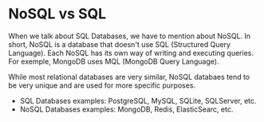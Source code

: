 # NoSQL vs SQL

When we talk about SQL Databases, we have to mention about NoSQL. In short, NoSQL is a database that doesn't use SQL (Structured Query Language). Each NoSQL has its own way of writing and executing queries. For exemple, MongoDB uses MQL (MongoDB Query Language).

While most relational databases are very similar, NoSQL databaes tend to be very unique and are used for more specific purposes. 

* SQL Databases examples: PostgreSQL, MySQL, SQLite, SQLServer, etc.
* NoSQL Databases examples: MongoDB, Redis, ElasticSearc, etc.